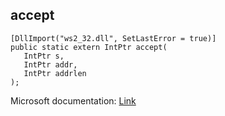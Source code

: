 ## accept

```
[DllImport("ws2_32.dll", SetLastError = true)]
public static extern IntPtr accept(
   IntPtr s,
   IntPtr addr,
   IntPtr addrlen
);
```

Microsoft documentation: [Link](https://learn.microsoft.com/en-us/windows/win32/api/winsock2/nf-winsock2-accept)
